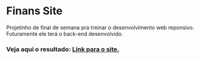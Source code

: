 # Finans Site

Projetinho de final de semana pra treinar o desenvolvimento web reponsivo.
Futuramente ele terá o back-end desenvolvido.

### Veja aqui o resultado: [Link para o site.](https://matheus-java.github.io/Finans-Site/)
